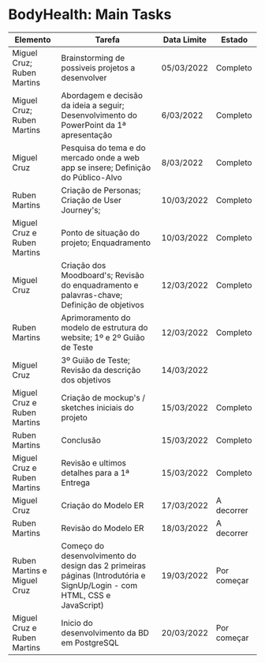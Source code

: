 # BodyHealth: Main Tasks

|Elemento|Tarefa|Data Limite|Estado|
|---|---|---|---|
|Miguel Cruz; Ruben Martins| Brainstorming de possiveis projetos a desenvolver| 05/03/2022| Completo|
|Miguel Cruz; Ruben Martins| Abordagem e decisão da ideia a seguir; Desenvolvimento do PowerPoint da 1ª apresentação | 6/03/2022 | Completo |
|Miguel Cruz| Pesquisa do tema e do mercado onde a web app se insere; Definição do Público-Alvo | 8/03/2022 | Completo |
|Ruben Martins| Criação de Personas; Criação de User Journey's; | 10/03/2022| Completo |
|Miguel Cruz e Ruben Martins| Ponto de situação do projeto; Enquadramento | 10/03/2022 | Completo |
|Miguel Cruz | Criação dos Moodboard's; Revisão do enquadramento e palavras-chave; Definição de objetivos| 12/03/2022 | Completo |
|Ruben Martins| Aprimoramento do modelo de estrutura do website; 1º e 2º Guião de Teste| 12/03/2022 | Completo |
|Miguel Cruz | 3º Guião de Teste; Revisão da descrição dos objetivos | 14/03/2022 |
|Miguel Cruz e Ruben Martins | Criação de mockup's / sketches iniciais do projeto | 15/03/2022 | Completo |
|Ruben Martins| Conclusão | 15/03/2022 | Completo |
|Miguel Cruz e Ruben Martins | Revisão e ultimos detalhes para a 1ª Entrega | 15/03/2022 | Completo |
|Miguel Cruz| Criação do Modelo ER | 17/03/2022 | A decorrer |
|Ruben Martins| Revisão do Modelo ER | 18/03/2022 | A decorrer
|Ruben Martins e Miguel Cruz| Começo do desenvolvimento do design das 2 primeiras páginas (Introdutória e SignUp/Login - com HTML, CSS e JavaScript) | 19/03/2022 | Por começar
|Miguel Cruz e Ruben Martins| Inicio do desenvolvimento da BD em PostgreSQL | 20/03/2022 | Por começar







